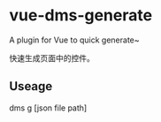 # vue-dms-generate
A plugin for Vue to quick generate~


快速生成页面中的控件。 

## Useage

dms g [json file path]     
